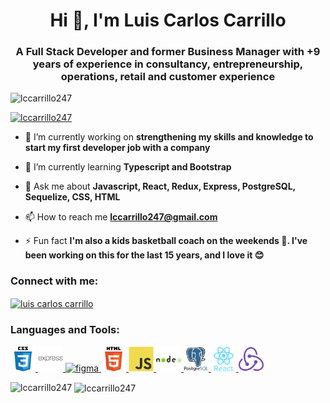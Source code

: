 <h1 align="center">Hi 👋, I'm Luis Carlos Carrillo</h1>
<h3 align="center">A Full Stack Developer and former Business Manager with +9 years of experience in consultancy, entrepreneurship, operations, retail and customer experience</h3>

<p align="left"> <img src="https://komarev.com/ghpvc/?username=lccarrillo247&label=Profile%20views&color=0e75b6&style=flat" alt="lccarrillo247" /> </p>

<p align="left"> <a href="https://github.com/ryo-ma/github-profile-trophy"><img src="https://github-profile-trophy.vercel.app/?username=lccarrillo247" alt="lccarrillo247" /></a> </p>

- 🔭 I’m currently working on **strengthening my skills and knowledge to start my first developer job with a company**

- 🌱 I’m currently learning **Typescript and Bootstrap**

- 💬 Ask me about **Javascript, React, Redux, Express, PostgreSQL, Sequelize, CSS, HTML**

- 📫 How to reach me **lccarrillo247@gmail.com**

- ⚡ Fun fact **I'm also a kids basketball coach on the weekends 🏀. I've been working on this for the last 15 years, and I love it 😊**

<h3 align="left">Connect with me:</h3>
<p align="left">
<a href="https://www.linkedin.com/in/luis-carlos-carrillo/" target="blank"><img align="center" src="https://raw.githubusercontent.com/rahuldkjain/github-profile-readme-generator/master/src/images/icons/Social/linked-in-alt.svg" alt="luis carlos carrillo" height="30" width="40" /></a>
</p>

<h3 align="left">Languages and Tools:</h3>
<p align="left"> <a href="https://www.w3schools.com/css/" target="_blank" rel="noreferrer"> <img src="https://raw.githubusercontent.com/devicons/devicon/master/icons/css3/css3-original-wordmark.svg" alt="css3" width="40" height="40"/> </a> <a href="https://expressjs.com" target="_blank" rel="noreferrer"> <img src="https://raw.githubusercontent.com/devicons/devicon/master/icons/express/express-original-wordmark.svg" alt="express" width="40" height="40"/> </a> <a href="https://www.figma.com/" target="_blank" rel="noreferrer"> <img src="https://www.vectorlogo.zone/logos/figma/figma-icon.svg" alt="figma" width="40" height="40"/> </a> <a href="https://www.w3.org/html/" target="_blank" rel="noreferrer"> <img src="https://raw.githubusercontent.com/devicons/devicon/master/icons/html5/html5-original-wordmark.svg" alt="html5" width="40" height="40"/> </a> <a href="https://developer.mozilla.org/en-US/docs/Web/JavaScript" target="_blank" rel="noreferrer"> <img src="https://raw.githubusercontent.com/devicons/devicon/master/icons/javascript/javascript-original.svg" alt="javascript" width="40" height="40"/> </a> <a href="https://nodejs.org" target="_blank" rel="noreferrer"> <img src="https://raw.githubusercontent.com/devicons/devicon/master/icons/nodejs/nodejs-original-wordmark.svg" alt="nodejs" width="40" height="40"/> </a> <a href="https://www.postgresql.org" target="_blank" rel="noreferrer"> <img src="https://raw.githubusercontent.com/devicons/devicon/master/icons/postgresql/postgresql-original-wordmark.svg" alt="postgresql" width="40" height="40"/> </a> <a href="https://reactjs.org/" target="_blank" rel="noreferrer"> <img src="https://raw.githubusercontent.com/devicons/devicon/master/icons/react/react-original-wordmark.svg" alt="react" width="40" height="40"/> </a> <a href="https://redux.js.org" target="_blank" rel="noreferrer"> <img src="https://raw.githubusercontent.com/devicons/devicon/master/icons/redux/redux-original.svg" alt="redux" width="40" height="40"/> </a> </p>

<p><img align="left" src="https://github-readme-stats.vercel.app/api/top-langs?username=lccarrillo247&show_icons=true&locale=en&layout=compact" alt="lccarrillo247" /></p>

<p>&nbsp;<img align="center" src="https://github-readme-stats.vercel.app/api?username=lccarrillo247&show_icons=true&locale=en" alt="lccarrillo247" /></p>
